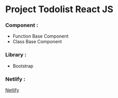# Project Todolist React JS

### Component :
- Function Base Component
- Class Base Component

### Library :
- Bootstrap
  
### Netlify :
[Netlify](https://mytodolist-reactjs.netlify.com/)